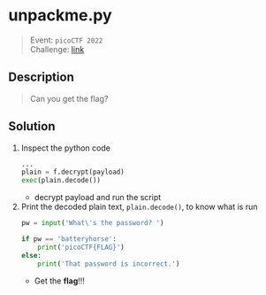 # unpackme.py
> Event: `picoCTF 2022`  
> Challenge: [link](https://play.picoctf.org/challenges/314/)

## Description
> Can you get the flag?

## Solution
1. Inspect the python code
    ```python
    ...
    plain = f.decrypt(payload)
    exec(plain.decode())
    ```
    - decrypt payload and run the script
2. Print the decoded plain text, `plain.decode()`, to know what is run
    ```python
    pw = input('What\'s the password? ')

    if pw == 'batteryhorse':
        print('picoCTF{FLAG}')
    else:
        print('That password is incorrect.')
    ```
    - Get the **flag**!!!
